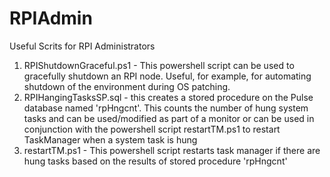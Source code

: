 # RPIAdmin
Useful Scrits for RPI Administrators

1. RPIShutdownGraceful.ps1 - This powershell script can be used to gracefully shutdown an RPI node. Useful, for example, for automating shutdown of the environment during OS patching. 
2. RPIHangingTasksSP.sql - this creates a stored procedure on the Pulse database named 'rpHngcnt'. This counts the number of hung system tasks and can be used/modified as part of a monitor or can be used in conjunction with the powershell script restartTM.ps1 to restart TaskManager when a system task is hung
3. restartTM.ps1 - This powershell script restarts task manager if there are hung tasks based on the results of stored procedure 'rpHngcnt'
